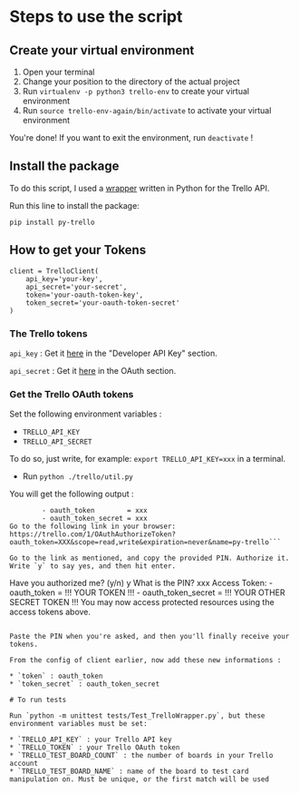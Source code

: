 # Steps to use the script

## Create your virtual environment 

1. Open your terminal
2. Change your position to the directory of the actual project 
3. Run `virtualenv -p python3 trello-env` to create your virtual environment 
4. Run `source trello-env-again/bin/activate` to activate your virtual environment 

You're done! If you want to exit the environment, run `deactivate` !

## Install the package 
To do this script, I used a [wrapper](https://github.com/sarumont/py-trello) written in Python for the Trello API. 

Run this line to install the package: 

`pip install py-trello`



## How to get your Tokens 

    client = TrelloClient(
        api_key='your-key',
        api_secret='your-secret',
        token='your-oauth-token-key',
        token_secret='your-oauth-token-secret'
    )

### The Trello tokens 

`api_key` : Get it [here](https://trello.com/app-key) in the "Developer API Key" section.

`api_secret` : Get it [here](https://trello.com/app-key) in the OAuth section.

### Get the Trello OAuth tokens

Set the following environment variables : 

* `TRELLO_API_KEY`
* `TRELLO_API_SECRET`

To do so, just write, for example: `export TRELLO_API_KEY=xxx` in a terminal.

*  Run `python ./trello/util.py`

You will get the following output : 

```Request Token:    
        - oauth_token        = xxx
        - oauth_token_secret = xxx
Go to the following link in your browser:
https://trello.com/1/OAuthAuthorizeToken?oauth_token=XXX&scope=read,write&expiration=never&name=py-trello```

Go to the link as mentioned, and copy the provided PIN. Authorize it. Write `y` to say yes, and then hit enter. 

```
Have you authorized me? (y/n) y
What is the PIN? xxx
Access Token:
    - oauth_token        = !!! YOUR TOKEN !!! 
    - oauth_token_secret = !!! YOUR OTHER SECRET TOKEN !!!
You may now access protected resources using the access tokens above.
```

Paste the PIN when you're asked, and then you'll finally receive your tokens. 

From the config of client earlier, now add these new informations : 

* `token` : oauth_token
* `token_secret` : oauth_token_secret

# To run tests 

Run `python -m unittest tests/Test_TrelloWrapper.py`, but these environment variables must be set: 

* `TRELLO_API_KEY` : your Trello API key
* `TRELLO_TOKEN` : your Trello OAuth token
* `TRELLO_TEST_BOARD_COUNT` : the number of boards in your Trello account
* `TRELLO_TEST_BOARD_NAME` : name of the board to test card manipulation on. Must be unique, or the first match will be used
